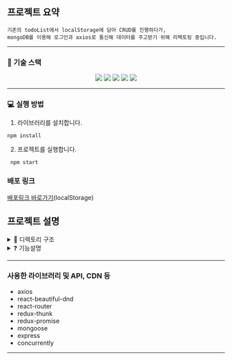 ## 프로젝트 요약

```
기존의 todoList에서 localStorage에 담아 CRUD를 진행하다가,
mongoDB를 이용해 로그인과 axios로 통신해 데이터를 주고받기 위해 리팩토링 중입니다.
```

---

### 🔧 기술 스택

<div align=center> 
  <img src="https://img.shields.io/badge/react-61DAFB?style=for-the-badge&logo=react&logoColor=black"/> 
  <img src="https://img.shields.io/badge/javascript-F7DF1E?style=for-the-badge&logo=javascript&logoColor=black"/>   
 <img src="https://img.shields.io/badge/tailwindCSS-06B6D4?style=for-the-badge&logo="Tailwind CSS & logoColor=black"/> 
  <img src="https://img.shields.io/badge/react_router-CA4245?style=for-the-badge&logo=React-Router&logoColor=black"/> 
 <img src="https://img.shields.io/badge/redux_thunk-764ABC?style=for-the-badge&logo=redux&logoColor=white"/> 
</div>

---

### 💻 실행 방법

1.  라이브러리를 설치합니다.

```
npm install
```

2.  프로젝트를 실행합니다.

```
 npm start
```

### 배포 링크

[배포링크 바로가기](https://sage-moxie-699b78.netlify.app/)(localStorage)
<br/>

## 프로젝트 설명

<details>
<summary>  📂 디렉토리 구조</summary>
<div markdown="1">

```

📁 server
 ┣ 📁 config
    ┣ dev.js
    ┣ prod.js
    ┗ key.js
 ┣ 📁 middleware
    ┗ middleware.js
 ┣ 📁 models
    ┗ User.js
 ┣ index.js
📁 src(client)
 ┣ 📁 actions
    ┣user_action.js
    ┗type.js
 ┣ 📁 reducers
    ┣ index.js
    ┗ user_reducer.js
 ┣ 📁 components
    ┣ Mypage.js
    ┣ Form.js
    ┣ List.js
    ┣ Lists.js
    ┣ Spinner.js
    ┗ Layout.js
 ┣ 📁 HOC
    ┗ auth.js
 ┣ 📂 pages
   ┣ LoginPage.js
   ┣ MainPage.js
   ┣ NoMatchPage.js
   ┣ SignupPage.js
   ┗ MyPage.js
 ┣ App.js
 ┣ index.js
 ┣ tailwind.config.js
 
```

</div>
</details>

<details>
<summary>❓ 기능설명</summary>
<div markdown="1">

```

```
</div>
</details>


---


### 사용한 라이브러리 및 API, CDN 등

- axios
- react-beautiful-dnd
- react-router
- redux-thunk
- redux-promise
- mongoose
- express
- concurrently
---






